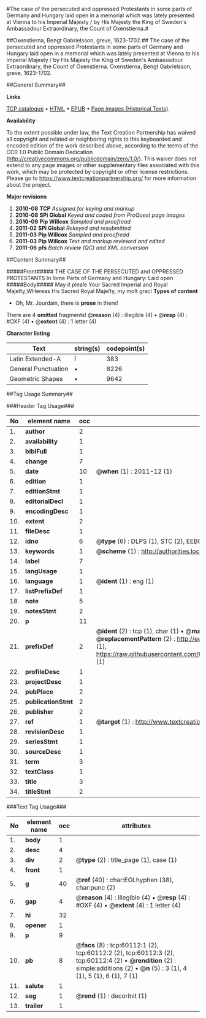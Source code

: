 #The case of the persecuted and oppressed Protestants in some parts of Germany and Hungary laid open in a memorial which was lately presented at Vienna to his Imperial Majesty / by His Majesty the King of Sweden's Ambassadour Extraordinary, the Count of Oxenstierna.#

##Oxenstierna, Bengt Gabrielsson, greve, 1623-1702.##
The case of the persecuted and oppressed Protestants in some parts of Germany and Hungary laid open in a memorial which was lately presented at Vienna to his Imperial Majesty / by His Majesty the King of Sweden's Ambassadour Extraordinary, the Count of Oxenstierna.
Oxenstierna, Bengt Gabrielsson, greve, 1623-1702.

##General Summary##

**Links**

[TCP catalogue](http://www.ota.ox.ac.uk/tcp/)  • 
[HTML](http://tei.it.ox.ac.uk/tcp/Texts-HTML/free/A53/A53761.html)  • 
[EPUB](http://tei.it.ox.ac.uk/tcp/Texts-EPUB/free/A53/A53761.epub) • 
[Page images (Historical Texts)](https://historicaltexts.jisc.ac.uk/eebo-12354939e)

**Availability**

To the extent possible under law, the Text Creation Partnership has waived all copyright and related or neighboring rights to this keyboarded and encoded edition of the work described above, according to the terms of the CC0 1.0 Public Domain Dedication (http://creativecommons.org/publicdomain/zero/1.0/). This waiver does not extend to any page images or other supplementary files associated with this work, which may be protected by copyright or other license restrictions. Please go to https://www.textcreationpartnership.org/ for more information about the project.

**Major revisions**

1. __2010-08__ __TCP__ *Assigned for keying and markup*
1. __2010-08__ __SPi Global__ *Keyed and coded from ProQuest page images*
1. __2010-09__ __Pip Willcox__ *Sampled and proofread*
1. __2011-02__ __SPi Global__ *Rekeyed and resubmitted*
1. __2011-03__ __Pip Willcox__ *Sampled and proofread*
1. __2011-03__ __Pip Willcox__ *Text and markup reviewed and edited*
1. __2011-06__ __pfs__ *Batch review (QC) and XML conversion*

##Content Summary##

#####Front#####
THE CASE OF THE PERSECUTED and OPPRESSED PROTESTANTS In ſome Parts of Germany and Hungary: Laid open
#####Body#####
May it pleaſe Your Sacred Imperial and Royal Majeſty;WHereas His Sacred Royal Majeſty, my moſt graci
**Types of content**

  * Oh, Mr. Jourdain, there is **prose** in there!

There are 4 **omitted** fragments! 
 @__reason__ (4) : illegible (4)  •  @__resp__ (4) : #OXF (4)  •  @__extent__ (4) : 1 letter (4)

**Character listing**


|Text|string(s)|codepoint(s)|
|---|---|---|
|Latin Extended-A|ſ|383|
|General Punctuation|•|8226|
|Geometric Shapes|▪|9642|

##Tag Usage Summary##

###Header Tag Usage###

|No|element name|occ|attributes|
|---|---|---|---|
|1.|__author__|2||
|2.|__availability__|1||
|3.|__biblFull__|1||
|4.|__change__|7||
|5.|__date__|10| @__when__ (1) : 2011-12 (1)|
|6.|__edition__|1||
|7.|__editionStmt__|1||
|8.|__editorialDecl__|1||
|9.|__encodingDesc__|1||
|10.|__extent__|2||
|11.|__fileDesc__|1||
|12.|__idno__|6| @__type__ (6) : DLPS (1), STC (2), EEBO-CITATION (1), OCLC (1), VID (1)|
|13.|__keywords__|1| @__scheme__ (1) : http://authorities.loc.gov/ (1)|
|14.|__label__|7||
|15.|__langUsage__|1||
|16.|__language__|1| @__ident__ (1) : eng (1)|
|17.|__listPrefixDef__|1||
|18.|__note__|5||
|19.|__notesStmt__|2||
|20.|__p__|11||
|21.|__prefixDef__|2| @__ident__ (2) : tcp (1), char (1)  •  @__matchPattern__ (2) : ([0-9\-]+):([0-9IVX]+) (1), (.+) (1)  •  @__replacementPattern__ (2) : http://eebo.chadwyck.com/downloadtiff?vid=$1&page=$2 (1), https://raw.githubusercontent.com/textcreationpartnership/Texts/master/tcpchars.xml#$1 (1)|
|22.|__profileDesc__|1||
|23.|__projectDesc__|1||
|24.|__pubPlace__|2||
|25.|__publicationStmt__|2||
|26.|__publisher__|2||
|27.|__ref__|1| @__target__ (1) : http://www.textcreationpartnership.org/docs/. (1)|
|28.|__revisionDesc__|1||
|29.|__seriesStmt__|1||
|30.|__sourceDesc__|1||
|31.|__term__|3||
|32.|__textClass__|1||
|33.|__title__|3||
|34.|__titleStmt__|2||


###Text Tag Usage###

|No|element name|occ|attributes|
|---|---|---|---|
|1.|__body__|1||
|2.|__desc__|4||
|3.|__div__|2| @__type__ (2) : title_page (1), case (1)|
|4.|__front__|1||
|5.|__g__|40| @__ref__ (40) : char:EOLhyphen (38), char:punc (2)|
|6.|__gap__|4| @__reason__ (4) : illegible (4)  •  @__resp__ (4) : #OXF (4)  •  @__extent__ (4) : 1 letter (4)|
|7.|__hi__|32||
|8.|__opener__|1||
|9.|__p__|9||
|10.|__pb__|8| @__facs__ (8) : tcp:60112:1 (2), tcp:60112:2 (2), tcp:60112:3 (2), tcp:60112:4 (2)  •  @__rendition__ (2) : simple:additions (2)  •  @__n__ (5) : 3 (1), 4 (1), 5 (1), 6 (1), 7 (1)|
|11.|__salute__|1||
|12.|__seg__|1| @__rend__ (1) : decorInit (1)|
|13.|__trailer__|1||
